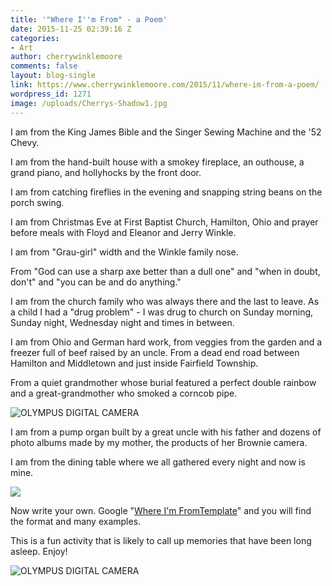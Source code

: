 ```yaml
---
title: '"Where I''m From" - a Poem'
date: 2015-11-25 02:39:16 Z
categories:
- Art
author: cherrywinklemoore
comments: false
layout: blog-single
link: https://www.cherrywinklemoore.com/2015/11/where-im-from-a-poem/
wordpress_id: 1271
image: /uploads/Cherrys-Shadow1.jpg
---
```


I am from the King James Bible and the Singer Sewing Machine and the '52 Chevy.

I am from the hand-built house with a smokey fireplace, an outhouse, a grand piano, and hollyhocks by the front door.

I am from catching fireflies in the evening and snapping string beans on the porch swing.

I am from Christmas Eve at First Baptist Church, Hamilton, Ohio and prayer before meals with Floyd and Eleanor and Jerry Winkle.

I am from "Grau-girl" width and the Winkle family nose.

From "God can use a sharp axe better than a dull one" and "when in doubt, don't" and "you can be and do anything."

I am from the church family who was always there and the last to leave. As a child I had a "drug problem" - I was drug to church on Sunday morning, Sunday night, Wednesday night and times in between.

I am from Ohio and German hard work, from veggies from the garden and a freezer full of beef raised by an uncle. From a dead end road between Hamilton and Middletown and just inside Fairfield Township.

From a quiet grandmother whose burial featured a perfect double rainbow and a great-grandmother who smoked a corncob pipe.

![OLYMPUS DIGITAL CAMERA](https://www.cherrywinklemoore.com/wp-content/uploads/View-of-house-2-1024x768.jpg)

I am from a pump organ built by a great uncle with his father and dozens of photo albums made by my mother, the products of her Brownie camera.

I am from the dining table where we all gathered every night and now is mine.

![](/uploads/View-of-house-3-1024x768.jpg)

Now write your own. Google "[Where I'm FromTemplate](https://www.google.de/search?q=Where+I%27m+From+Template)" and you will find the format and many examples.

This is a fun activity that is likely to call up memories that have been long asleep. Enjoy!

![OLYMPUS DIGITAL CAMERA](https://www.cherrywinklemoore.com/wp-content/uploads/Down-the-Road-768x1024.jpg)
